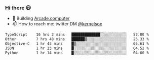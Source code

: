 ### Hi there 😃

- 🔨 Building [Arcade.computer](https://arcade.computer)
- 📫 How to reach me: twitter DM [@kernelsoe](https://twitter.com/kernelsoe)

<!--START_SECTION:waka-->

```txt
TypeScript    16 hrs 2 mins   █████████████░░░░░░░░░░░░   52.00 %
Other         7 hrs 48 mins   ██████▒░░░░░░░░░░░░░░░░░░   25.33 %
Objective-C   1 hr 43 mins    █▒░░░░░░░░░░░░░░░░░░░░░░░   05.61 %
JSON          1 hr 23 mins    █░░░░░░░░░░░░░░░░░░░░░░░░   04.52 %
Python        1 hr 14 mins    █░░░░░░░░░░░░░░░░░░░░░░░░   04.00 %
```

<!--END_SECTION:waka-->
